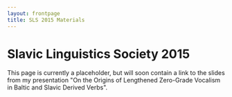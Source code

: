 ```yaml
---
layout: frontpage
title: SLS 2015 Materials
---
```


# Slavic Linguistics Society 2015

This page is currently a placeholder, but will soon contain a link to the
slides from my presentation "On the Origins of Lengthened Zero-Grade Vocalism
in Baltic and Slavic Derived Verbs".
